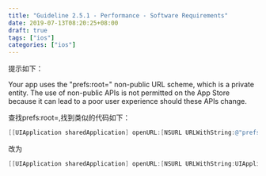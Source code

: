 ```yaml
---
title: "Guideline 2.5.1 - Performance - Software Requirements"
date: 2019-07-13T08:20:25+08:00
draft: true
tags: ["ios"]
categories: ["ios"]
---
```


提示如下：

Your app uses the "prefs:root=" non-public URL scheme, which is a private entity. The use of non-public APIs is not permitted on the App Store because it can lead to a poor user experience should these APIs change.

查找prefs:root=,找到类似的代码如下：

```objectivec
[[UIApplication sharedApplication] openURL:[NSURL URLWithString:@"prefs:root=Privacy"]];//隐私设置
```
改为
```objectivec
[[UIApplication sharedApplication] openURL:[NSURL URLWithString:UIApplicationOpenSettingsURLString] options:@{} completionHandler:nil];
```